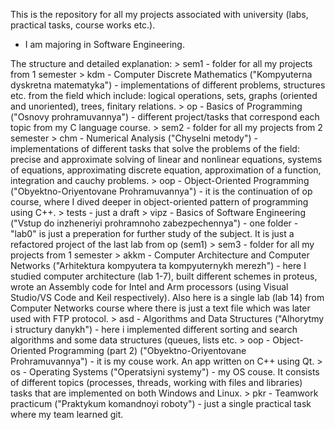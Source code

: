 This is the repository for all my projects associated with university (labs, practical tasks, course works etc.).
* I am majoring in Software Engineering.

The structure and detailed explanation:
    > sem1 - folder for all my projects from 1 semester
        > kdm - Computer Discrete Mathematics ("Kompyuterna dyskretna matematyka") - implementations of different problems, structures etc.
from the field which include: logical operations, sets, graphs (oriented and unoriented), trees, finitary relations.
        > op - Basics of Programming ("Osnovy prohramuvannya") - different project/tasks that correspond each topic from my C language course.
    > sem2 - folder for all my projects from 2 semester
        > chm - Numerical Analysis ("Chyselni metody") - implementations of different tasks that solve the problems of the field: precise and
approximate solving of linear and nonlinear equations, systems of equations, approximating discrete equation, approximation of a function,
integration and cauchy problems.
        > oop - Object-Oriented Programming ("Obyektno-Oriyentovane Prohramuvannya") - it is the continuation of op course, where I dived deeper
in object-oriented pattern of programming using C++.
        > tests - just a draft
        > vipz - Basics of Software Engineering ("Vstup do inzheneriyi prohramnoho zabezpechennya") - one folder - "lab0" is just a preperation
for further study of the subject. It is just a refactored project of the last lab from op (sem1)
    > sem3 - folder for all my projects from 1 semester
        > akkm - Computer Architecture and Computer Networks ("Arhitektura kompyutera ta kompyuternykh merezh") - here I studied computer
architecture (lab 1-7), built different schemes in proteus, wrote an Assembly code for Intel and Arm processors (using Visual Studio/VS Code and Keil
respectively). Also here is a single lab (lab 14) from Computer Networks course where there is just a text file which was later used with FTP protocol. 
        > asd - Algorithms and Data Structures ("Alhorytmy i structury danykh") - here i implemented different sorting and search algorithms and some
data structures (queues, lists etc.
        > oop - Object-Oriented Programming (part 2) ("Obyektno-Oriyentovane Prohramuvannya") - it is my couse work. An app written on C++ using Qt.
        > os - Operating Systems ("Operatsiyni systemy") - my OS couse. It consists of different topics (processes, threads, working with files and
libraries) tasks that are implemented on both Windows and Linux.
        > pkr - Teamwork practicum ("Praktykum komandnoyi roboty") - just a single practical task where my team learned git.
